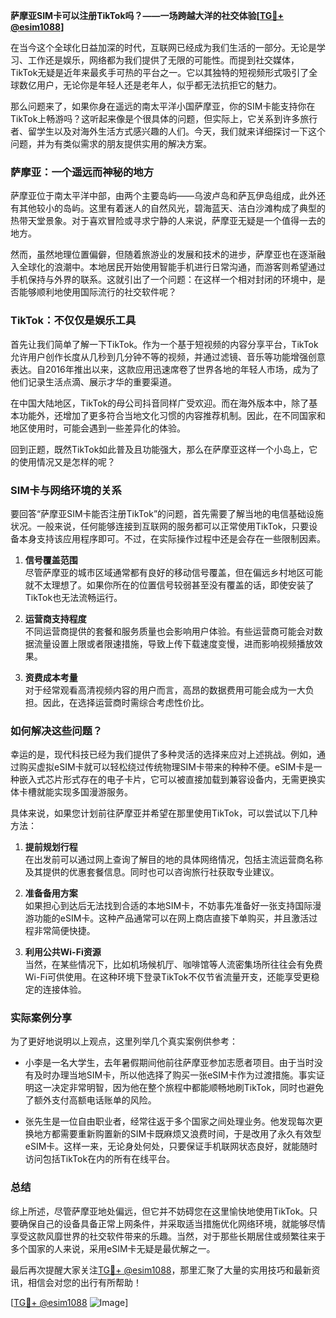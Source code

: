 **萨摩亚SIM卡可以注册TikTok吗？——一场跨越大洋的社交体验[[TG💪+ @esim1088](https://t.me/s/esim1088)]**

在当今这个全球化日益加深的时代，互联网已经成为我们生活的一部分。无论是学习、工作还是娱乐，网络都为我们提供了无限的可能性。而提到社交媒体，TikTok无疑是近年来最炙手可热的平台之一。它以其独特的短视频形式吸引了全球数亿用户，无论你是年轻人还是老年人，似乎都无法抗拒它的魅力。

那么问题来了，如果你身在遥远的南太平洋小国萨摩亚，你的SIM卡能支持你在TikTok上畅游吗？这听起来像是个很具体的问题，但实际上，它关系到许多旅行者、留学生以及对海外生活方式感兴趣的人们。今天，我们就来详细探讨一下这个问题，并为有类似需求的朋友提供实用的解决方案。

### 萨摩亚：一个遥远而神秘的地方

萨摩亚位于南太平洋中部，由两个主要岛屿——乌波卢岛和萨瓦伊岛组成，此外还有其他较小的岛屿。这里有着迷人的自然风光，碧海蓝天、洁白沙滩构成了典型的热带天堂景象。对于喜欢冒险或寻求宁静的人来说，萨摩亚无疑是一个值得一去的地方。

然而，虽然地理位置偏僻，但随着旅游业的发展和技术的进步，萨摩亚也在逐渐融入全球化的浪潮中。本地居民开始使用智能手机进行日常沟通，而游客则希望通过手机保持与外界的联系。这就引出了一个问题：在这样一个相对封闭的环境中，是否能够顺利地使用国际流行的社交软件呢？

### TikTok：不仅仅是娱乐工具

首先让我们简单了解一下TikTok。作为一个基于短视频的内容分享平台，TikTok允许用户创作长度从几秒到几分钟不等的视频，并通过滤镜、音乐等功能增强创意表达。自2016年推出以来，这款应用迅速席卷了世界各地的年轻人市场，成为了他们记录生活点滴、展示才华的重要渠道。

在中国大陆地区，TikTok的母公司抖音同样广受欢迎。而在海外版本中，除了基本功能外，还增加了更多符合当地文化习惯的内容推荐机制。因此，在不同国家和地区使用时，可能会遇到一些差异化的体验。

回到正题，既然TikTok如此普及且功能强大，那么在萨摩亚这样一个小岛上，它的使用情况又是怎样的呢？

### SIM卡与网络环境的关系

要回答“萨摩亚SIM卡能否注册TikTok”的问题，首先需要了解当地的电信基础设施状况。一般来说，任何能够连接到互联网的服务都可以正常使用TikTok，只要设备本身支持该应用程序即可。不过，在实际操作过程中还是会存在一些限制因素。

1. **信号覆盖范围**  
   尽管萨摩亚的城市区域通常都有良好的移动信号覆盖，但在偏远乡村地区可能就不太理想了。如果你所在的位置信号较弱甚至没有覆盖的话，即使安装了TikTok也无法流畅运行。

2. **运营商支持程度**  
   不同运营商提供的套餐和服务质量也会影响用户体验。有些运营商可能会对数据流量设置上限或者限速措施，导致上传下载速度变慢，进而影响视频播放效果。

3. **资费成本考量**  
   对于经常观看高清视频内容的用户而言，高昂的数据费用可能会成为一大负担。因此，在选择运营商时需综合考虑性价比。

### 如何解决这些问题？

幸运的是，现代科技已经为我们提供了多种灵活的选择来应对上述挑战。例如，通过购买虚拟eSIM卡就可以轻松绕过传统物理SIM卡带来的种种不便。eSIM卡是一种嵌入式芯片形式存在的电子卡片，它可以被直接加载到兼容设备内，无需更换实体卡槽就能实现多国漫游服务。

具体来说，如果您计划前往萨摩亚并希望在那里使用TikTok，可以尝试以下几种方法：

1. **提前规划行程**  
   在出发前可以通过网上查询了解目的地的具体网络情况，包括主流运营商名称及其提供的优惠套餐信息。同时也可以咨询旅行社获取专业建议。

2. **准备备用方案**  
   如果担心到达后无法找到合适的本地SIM卡，不妨事先准备好一张支持国际漫游功能的eSIM卡。这种产品通常可以在网上商店直接下单购买，并且激活过程非常简便快捷。

3. **利用公共Wi-Fi资源**  
   当然，在某些情况下，比如机场候机厅、咖啡馆等人流密集场所往往会有免费Wi-Fi可供使用。在这种环境下登录TikTok不仅节省流量开支，还能享受更稳定的连接体验。

### 实际案例分享

为了更好地说明以上观点，这里列举几个真实案例供参考：

- 小李是一名大学生，去年暑假期间他前往萨摩亚参加志愿者项目。由于当时没有及时办理当地SIM卡，所以他选择了购买一张eSIM卡作为过渡措施。事实证明这一决定非常明智，因为他在整个旅程中都能顺畅地刷TikTok，同时也避免了额外支付高额电话账单的风险。

- 张先生是一位自由职业者，经常往返于多个国家之间处理业务。他发现每次更换地方都需要重新购置新的SIM卡既麻烦又浪费时间，于是改用了永久有效型eSIM卡。这样一来，无论身处何处，只要保证手机联网状态良好，就能随时访问包括TikTok在内的所有在线平台。

### 总结

综上所述，尽管萨摩亚地处偏远，但它并不妨碍您在这里愉快地使用TikTok。只要确保自己的设备具备正常上网条件，并采取适当措施优化网络环境，就能够尽情享受这款风靡世界的社交软件带来的乐趣。当然，对于那些长期居住或频繁往来于多个国家的人来说，采用eSIM卡无疑是最优解之一。

最后再次提醒大家关注[TG💪+ @esim1088](https://t.me/s/esim1088)，那里汇聚了大量的实用技巧和最新资讯，相信会对您的出行有所帮助！

[[TG💪+ @esim1088](https://t.me/s/esim1088) ![Image](https://i.postimg.cc/4NQfJmqS/Snipaste-2025-05-13-00-14-12.png)]